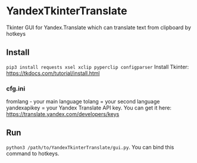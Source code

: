 # YandexTkinterTranslate
Tkinter GUI for Yandex.Translate which can translate text from clipboard by hotkeys

## Install
`pip3 install requests xsel xclip pyperclip configparser`
Install Tkinter: https://tkdocs.com/tutorial/install.html

### cfg.ini
fromlang - your main language
tolang = your second language
yandexapikey = your Yandex Translate API key. You can get it here: https://translate.yandex.com/developers/keys


## Run
`python3 /path/to/YandexTkinterTranslate/gui.py`. You can bind this command to hotkeys.

